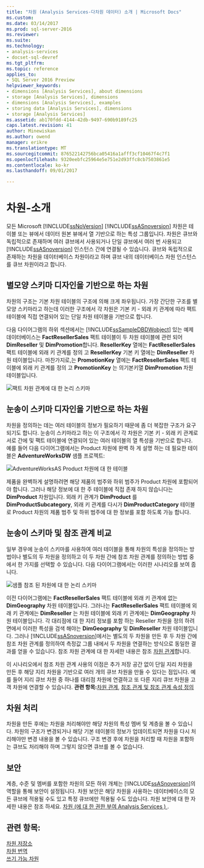 ```yaml
---
title: "차원 (Analysis Services-다차원 데이터) 소개 | Microsoft Docs"
ms.custom: 
ms.date: 03/14/2017
ms.prod: sql-server-2016
ms.reviewer: 
ms.suite: 
ms.technology:
- analysis-services
- docset-sql-devref
ms.tgt_pltfrm: 
ms.topic: reference
applies_to:
- SQL Server 2016 Preview
helpviewer_keywords:
- dimensions [Analysis Services], about dimensions
- storage [Analysis Services], dimensions
- dimensions [Analysis Services], examples
- storing data [Analysis Services], dimensions
- storage [Analysis Services]
ms.assetid: ab170fdd-4144-42db-9497-690b9189fc25
caps.latest.revision: 41
author: Minewiskan
ms.author: owend
manager: erikre
ms.translationtype: MT
ms.sourcegitcommit: 876522142756bca05416a1afff3cf10467f4c7f1
ms.openlocfilehash: 9320eebfc25964e5e751e2d93ffc8cb7503861e5
ms.contentlocale: ko-kr
ms.lasthandoff: 09/01/2017

---
```

# <a name="dimensions---introduction"></a>차원-소개
  모든 Microsoft [!INCLUDE[ssNoVersion](../../includes/ssnoversion-md.md)] [!INCLUDE[ssASnoversion](../../includes/ssasnoversion-md.md)] 차원은 테이블 또는 뷰에서 데이터 원본 뷰에서 열 기반으로 하는 특성 그룹입니다. 차원은 큐브와 독립적으로 존재하며 여러 큐브에서 사용되거나 단일 큐브에서 여러 번 사용되고 [!INCLUDE[ssASnoversion](../../includes/ssasnoversion-md.md)] 인스턴스 간에 연결될 수 있습니다. 큐브와 독립적으로 존재하는 차원을 데이터베이스 차원이라고 하며 큐브 내의 데이터베이스 차원 인스턴스를 큐브 차원이라고 합니다.  
  
## <a name="dimension-based-on-a-star-schema-design"></a>별모양 스키마 디자인을 기반으로 하는 차원  
 차원의 구조는 기본 차원 테이블의 구조에 의해 크게 좌우됩니다. 가장 간단한 구조를 별모양 스키마라고 하는데 이러한 구조에서 각 차원은 기본 키 - 외래 키 관계에 따라 팩트 테이블에 직접 연결되어 있는 단일 차원 테이블을 기반으로 합니다.  
  
 다음 다이어그램의 하위 섹션에서는 [!INCLUDE[ssSampleDBDWobject](../../includes/sssampledbdwobject-md.md)] 있는 예제 데이터베이스는 **FactResellerSales** 팩트 테이블이 두 차원 테이블에 관련 되어 **DimReseller** 및 **DimPromotion**합니다. **ResellerKey** 열에는 **FactResellerSales** 팩트 테이블에 외래 키 관계를 정의 고 **ResellerKey** 기본 키 열에는  **DimReseller** 차원 테이블입니다. 마찬가지로,는 **PromotionKey** 열에는 **FactResellerSales** 팩트 테이블에 외래 키 관계를 정의 고 **PromotionKey** 는 의기본키열 **DimPromotion** 차원 테이블입니다.  
  
 ![팩트 차원 관계에 대 한 논리 스키마](../../analysis-services/multidimensional-models-olap-logical-dimension-objects/media/dimfactrelationship.gif "팩트 차원 관계에 대 한 논리 스키마")  
  
## <a name="dimension-based-on-a-snowflake-schema-design"></a>눈송이 스키마 디자인을 기반으로 하는 차원  
 차원을 정의하는 데는 여러 테이블의 정보가 필요하기 때문에 좀 더 복잡한 구조가 요구되기도 합니다. 눈송이 스키마라고 하는 이 구조에서 각 차원은 기본 키 - 외래 키 관계로 서로 간에 및 팩트 테이블에 연결되어 있는 여러 테이블의 열 특성을 기반으로 합니다. 예를 들어 다음 다이어그램에서는 Product 차원에 완벽 하 게 설명 하는 데 필요한 테이블은 **AdventureWorksDW** 샘플 프로젝트:  
  
 ![AdventureWorksAS Product 차원에 대 한 테이블](../../analysis-services/multidimensional-models-olap-logical-dimension-objects/media/dimproduct.gif "AdventureWorksAS Product 차원에 대 한 테이블")  
  
 제품을 완벽하게 설명하려면 해당 제품의 범주와 하위 범주가 Product 차원에 포함되어야 합니다. 그러나 해당 정보에 대 한 주 테이블에 직접 존재 하지 않습니다는 **DimProduct** 차원입니다. 외래 키 관계가 **DimProduct** 를 **DimProductSubcategory**, 외래 키 관계를 다시가 **DimProductCategory** 테이블로 Product 차원의 제품 범주 및 하위 범주에 대 한 정보를 포함 하도록 가능 합니다.  
  
## <a name="snowflake-schema-versus-reference-relationship"></a>눈송이 스키마 및 참조 관계 비교  
 일부 경우에 눈송이 스키마를 사용하여 여러 테이블을 통해 차원의 특성을 정의하는 방법이나 별도의 두 차원을 정의하고 이 두 차원 간에 참조 차원 관계를 정의하는 방법 중에서 한 가지를 선택할 수 있습니다. 다음 다이어그램에서는 이러한 시나리오를 보여 줍니다.  
  
 ![샘플 참조 된 차원에 대 한 논리 스키마](../../analysis-services/multidimensional-models-olap-logical-dimension-objects/media/dimindirect.gif "샘플 참조 된 차원에 대 한 논리 스키마")  
  
 이전 다이어그램에는 **FactResellerSales** 팩트 테이블에 외래 키 관계에 없는 **DimGeography** 차원 테이블입니다. 그러나는 **FactResellerSales** 팩트 테이블에 외래 키 관계에는 **DimReseller** 는 차원 테이블에 외래 키 관계에는  **DimGeography** 차원 테이블입니다. 각 대리점에 대 한 지리 정보를 포함 하는 Reseller 차원을 정의 하려면에서 이러한 특성을 검색 해야는 **DimGeography** 및 **DimReseller** 차원 테이블입니다. 그러나 [!INCLUDE[ssASnoversion](../../includes/ssasnoversion-md.md)]에서는 별도의 두 차원을 만든 후 두 차원 간에 참조 차원 관계를 정의하여 측정값 그룹 내에서 두 차원을 연결하는 방식으로 동일한 결과를 얻을 수 있습니다. 참조 차원 관계에 대 한 자세한 내용은 참조 [차원 관계](../../analysis-services/multidimensional-models-olap-logical-cube-objects/dimension-relationships.md)합니다.  
  
 이 시나리오에서 참조 차원 관계 사용의 이점은 추가 저장 공간 없이 단일 지리 차원을 만든 후 해당 지리 차원을 기반으로 여러 개의 큐브 차원을 만들 수 있다는 점입니다. 예를 들어 지리 큐브 차원 중 하나를 대리점 차원에 연결하고 또 다른 지리 큐브 차원을 고객 차원에 연결할 수 있습니다. **관련 항목:**[차원 관계](../../analysis-services/multidimensional-models-olap-logical-cube-objects/dimension-relationships.md), [참조 관계 및 참조 관계 속성 정의](../../analysis-services/multidimensional-models/define-a-referenced-relationship-and-referenced-relationship-properties.md)  
  
## <a name="processing-a-dimension"></a>차원 처리  
 차원을 만든 후에는 차원을 처리해야만 해당 차원의 특성 멤버 및 계층을 볼 수 있습니다. 차원의 구조가 변경되거나 해당 기본 테이블의 정보가 업데이트되면 차원을 다시 처리해야만 변경 내용을 볼 수 있습니다. 구조 변경 후에 차원을 처리할 때 차원을 포함하는 큐브도 처리해야 하며 그렇지 않으면 큐브를 볼 수 없습니다.  
  
## <a name="security"></a>보안  
 계층, 수준 및 멤버를 포함한 차원의 모든 하위 개체는 [!INCLUDE[ssASnoversion](../../includes/ssasnoversion-md.md)]의 역할을 통해 보안이 설정됩니다. 차원 보안은 해당 차원을 사용하는 데이터베이스의 모든 큐브에 적용될 수도 있고 특정 큐브에만 적용될 수도 있습니다. 차원 보안에 대 한 자세한 내용은 참조 하세요. [차원 &#40;에 대 한 권한 부여 Analysis Services &#41; ](../../analysis-services/multidimensional-models/grant-permissions-on-a-dimension-analysis-services.md).  
  
## <a name="see-also"></a>관련 항목:  
 [차원 저장소](../../analysis-services/multidimensional-models-olap-logical-dimension-objects/dimensions-storage.md)   
 [차원 번역](../../analysis-services/multidimensional-models-olap-logical-dimension-objects/dimension-translations.md)   
 [쓰기 가능 차원](../../analysis-services/multidimensional-models-olap-logical-dimension-objects/write-enabled-dimensions.md)  
  
  
